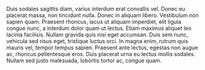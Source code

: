 Duis sodales sagittis diam, varius interdum erat convallis vel. Donec eu placerat massa, non tincidunt nulla. Donec in aliquam libero. Vestibulum non sapien quam. Praesent rhoncus, lacus ut aliquam imperdiet, elit ligula congue nunc, a interdum dolor quam ut lectus. Etiam maximus aliquet leo lacinia facilisis. Nullam gravida quis nisi eget accumsan. Duis sem nunc, vehicula sed risus eget, tristique luctus orci. In magna enim, rutrum quis mauris vel, tempor tempus sapien. Praesent ante lectus, egestas non augue ac, rhoncus pellentesque eros. Duis placerat urna eu lectus mollis sodales. Nullam sed justo malesuada, lobortis tortor ac, congue quam.